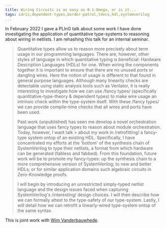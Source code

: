 ```yaml
---
title: Wiring Circuits is as easy as 0-1-Omega, or is it...
tags: idris,dependent-types,border-patrol,tdvcs,hdl,systemverilog
...
```



In February 2022 I gave a PLInG talk about some work I have done investigating the application of quantitative type-systems to reasoning about wiring in netlists.
I am rehashing this talk for an internal seminar.

> Quantitative types allow us to reason more precisely about term
> usage in our programming languages. There are, however, other styles
> of language in which quantitative typing is beneficial: Hardware
> Description Languages (HDLs) for one. When wiring the components
> together it is important to ensure that there are no unused ports or
> dangling wires. Here the notion of usage is different to that found
> in general purpose languages. Although many linearity checks are
> detectable using static analysis tools such as Verilator, it is
> really interesting to investigate how we can use /fancy types/
> (specifically quantitative-type-theory \& dependent types) to make
> wire usage an intrinsic check within the type-system itself. With
> these /fancy types/ we can provide compile-time checks that all
> wires and ports have been used.
>
> Past work (unpublished) has seen me develop a novel orchestration
> language that uses fancy types to reason about module
> orchestration. Today, however, I want talk > about my work in
> /retrofitting/ a fancy-type system ontop of an existing HDL.
> Specifically, I have concentrated my efforts at the 'bottom' of the
> synthesis chain of SystemVerilog to type their netlists, a format
> from which hardware can be generated (fabless and fabbed). From this
> foundation, future work will be to promote my fancy-types: up the
> synthesis chain to a more comprehensive version of SystemVerilog; to
> new and better HDLs; or for similar application domains such
> algebraic circuits in Zero-Knowledge proofs.
>
> I will begin by introducing an unrestricted simply-typed netlist
> language and the design issues faced when capturing SystemVerilog's
> /interesting/ design choices. I will then describe how we can
> formally attest to the type-safety of our type-system. Lastly, I
> will detail how we can retrofit a linearly-wired type-system ontop
> of the same syntax.

This is joint work with [Wim Vanderbauwhede](https://twitter.com/wim_v12e).

